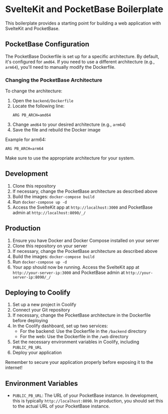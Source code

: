 # SvelteKit and PocketBase Boilerplate

This boilerplate provides a starting point for building a web application with SvelteKit and PocketBase.

## PocketBase Configuration

The PocketBase Dockerfile is set up for a specific architecture. By default, it's configured for `amd64`. If you need to use a different architecture (e.g., `arm64`), you'll need to manually modify the Dockerfile.

### Changing the PocketBase Architecture

To change the architecture:

1. Open the `backend/Dockerfile`
2. Locate the following line:
   ```
   ARG PB_ARCH=amd64
   ```
3. Change `amd64` to your desired architecture (e.g., `arm64`)
4. Save the file and rebuild the Docker image

Example for arm64:

```
ARG PB_ARCH=arm64
```

Make sure to use the appropriate architecture for your system.

## Development

1. Clone this repository
2. If necessary, change the PocketBase architecture as described above
3. Build the images: `docker-compose build`
4. Run `docker-compose up -d`
5. Access the SvelteKit app at `http://localhost:3000` and PocketBase admin at `http://localhost:8090/_/`

## Production

1. Ensure you have Docker and Docker Compose installed on your server
2. Clone this repository on your server
3. If necessary, change the PocketBase architecture as described above
4. Build the images: `docker-compose build`
5. Run `docker-compose up -d`
6. Your app should now be running. Access the SvelteKit app at `http://your-server-ip:3000` and PocketBase admin at `http://your-server-ip:8090/_/`

## Deploying to Coolify

1. Set up a new project in Coolify
2. Connect your Git repository
3. If necessary, change the PocketBase architecture in the Dockerfile before deploying
4. In the Coolify dashboard, set up two services:
   - For the backend: Use the Dockerfile in the `/backend` directory
   - For the web: Use the Dockerfile in the `/web` directory
5. Set the necessary environment variables in Coolify, including `PUBLIC_PB_URL`
6. Deploy your application

Remember to secure your application properly before exposing it to the internet!

## Environment Variables

- `PUBLIC_PB_URL`: The URL of your PocketBase instance. In development, this is typically `http://localhost:8090`. In production, you should set this to the actual URL of your PocketBase instance.
